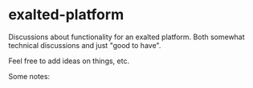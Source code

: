 exalted-platform
================

Discussions about functionality for an exalted platform. Both somewhat technical discussions and just "good to have".

Feel free to add ideas on things, etc.

Some notes:
